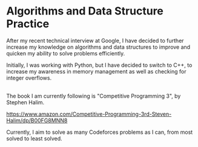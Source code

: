 # Algorithms and Data Structure Practice

After my recent technical interview at Google, I have decided to further increase my knowledge on algorithms and data structures to improve and quicken my ability to solve problems efficiently.

Initially, I was working with Python, but I have decided to switch to C++, to increase my awareness in memory management as well as checking for integer overflows.

<br  />
The book I am currently following is "Competitive Programming 3", by Stephen Halim.

https://www.amazon.com/Competitive-Programming-3rd-Steven-Halim/dp/B00FG8MNN8

Currently, I aim to solve as many Codeforces problems as I can, from most solved to least solved.
